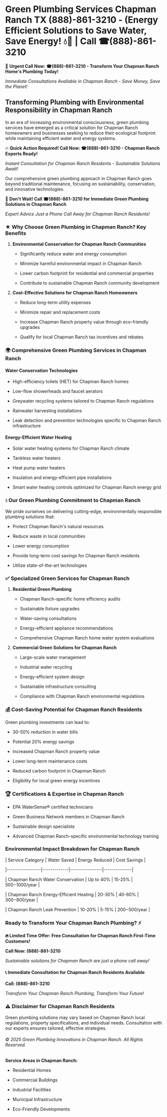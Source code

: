 # Green Plumbing Services Chapman Ranch TX (888)-861-3210 - (Energy Efficient Solutions to Save Water, Save Energy! 💧🌿 | Call ☎(888)-861-3210

🚨 **Urgent Call Now: ☎(888)-861-3210 - Transform Your Chapman Ranch Home's Plumbing Today!**
*Immediate Consultations Available in Chapman Ranch - Save Money, Save the Planet!*

## Transforming Plumbing with Environmental Responsibility in Chapman Ranch

In an era of increasing environmental consciousness, green plumbing services have emerged as a critical solution for Chapman Ranch homeowners and businesses seeking to reduce their ecological footprint while maintaining efficient water and energy systems. 

🔥 **Quick Action Required! Call Now: ☎(888)-861-3210 - Chapman Ranch Experts Ready!**
*Instant Consultation for Chapman Ranch Residents - Sustainable Solutions Await!*

Our comprehensive green plumbing approach in Chapman Ranch goes beyond traditional maintenance, focusing on sustainability, conservation, and innovative technologies.

🚨 **Don't Wait! Call ☎(888)-861-3210 for Immediate Green Plumbing Solutions in Chapman Ranch**
*Expert Advice Just a Phone Call Away for Chapman Ranch Residents!*

### ★ Why Choose Green Plumbing in Chapman Ranch? Key Benefits

1. **Environmental Conservation for Chapman Ranch Communities** 
   - Significantly reduce water and energy consumption
   - Minimize harmful environmental impact in Chapman Ranch
   - Lower carbon footprint for residential and commercial properties
   - Contribute to sustainable Chapman Ranch community development

2. **Cost-Effective Solutions for Chapman Ranch Homeowners** 
   - Reduce long-term utility expenses
   - Minimize repair and replacement costs
   - Increase Chapman Ranch property value through eco-friendly upgrades
   - Qualify for local Chapman Ranch tax incentives and rebates

### 🌍 Comprehensive Green Plumbing Services in Chapman Ranch

#### Water Conservation Technologies
- High-efficiency toilets (HET) for Chapman Ranch homes
- Low-flow showerheads and faucet aerators
- Greywater recycling systems tailored to Chapman Ranch regulations
- Rainwater harvesting installations
- Leak detection and prevention technologies specific to Chapman Ranch infrastructure

#### Energy-Efficient Water Heating
- Solar water heating systems for Chapman Ranch climate
- Tankless water heaters
- Heat pump water heaters
- Insulation and energy-efficient pipe installations
- Smart water heating controls optimized for Chapman Ranch energy grid

### 💧 Our Green Plumbing Commitment to Chapman Ranch

We pride ourselves on delivering cutting-edge, environmentally responsible plumbing solutions that:
- Protect Chapman Ranch's natural resources
- Reduce waste in local communities
- Lower energy consumption
- Provide long-term cost savings for Chapman Ranch residents
- Utilize state-of-the-art technologies

### ✅ Specialized Green Services for Chapman Ranch

1. **Residential Green Plumbing**
   - Chapman Ranch-specific home efficiency audits
   - Sustainable fixture upgrades
   - Water-saving consultations
   - Energy-efficient appliance recommendations
   - Comprehensive Chapman Ranch home water system evaluations

2. **Commercial Green Solutions for Chapman Ranch**
   - Large-scale water management
   - Industrial water recycling
   - Energy-efficient system design
   - Sustainable infrastructure consulting
   - Compliance with Chapman Ranch environmental regulations

### 💰 Cost-Saving Potential for Chapman Ranch Residents

Green plumbing investments can lead to:
- 30-50% reduction in water bills
- Potential 20% energy savings
- Increased Chapman Ranch property value
- Lower long-term maintenance costs
- Reduced carbon footprint in Chapman Ranch
- Eligibility for local green energy incentives

### 🏆 Certifications & Expertise in Chapman Ranch

- EPA WaterSense® certified technicians
- Green Business Network members in Chapman Ranch
- Sustainable design specialists
- Advanced Chapman Ranch-specific environmental technology training

### Environmental Impact Breakdown for Chapman Ranch

| Service Category | Water Saved | Energy Reduced | Cost Savings |
|-----------------|-------------|----------------|--------------|
| Chapman Ranch Water Conservation | Up to 40% | 15-25% | $500-$1000/year |
| Chapman Ranch Energy-Efficient Heating | 20-30% | 40-60% | $300-$800/year |
| Chapman Ranch Leak Prevention | 10-20% | 5-15% | $200-$500/year |

### Ready to Transform Your Chapman Ranch Plumbing? ⚡

**🔥 Limited Time Offer: Free Consultation for Chapman Ranch First-Time Customers!**

**Call Now: (888)-861-3210**
*Sustainable solutions for Chapman Ranch are just a phone call away!*

#### 📞 Immediate Consultation for Chapman Ranch Residents Available

**Call: (888)-861-3210**
*Transform Your Chapman Ranch Plumbing, Transform Your Future!*

### ⚠️ Disclaimer for Chapman Ranch Residents

Green plumbing solutions may vary based on Chapman Ranch local regulations, property specifications, and individual needs. Consultation with our experts ensures tailored, effective strategies.

###### © 2025 Green Plumbing Innovations in Chapman Ranch. All Rights Reserved.

**Service Areas in Chapman Ranch:** 
- Residential Homes
- Commercial Buildings
- Industrial Facilities
- Municipal Infrastructure
- Eco-Friendly Developments